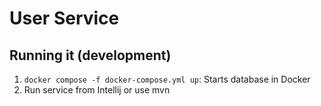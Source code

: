 # User Service

## Running it (development)

1. `docker compose -f docker-compose.yml up`: Starts database in Docker
2. Run service from Intellij or use mvn